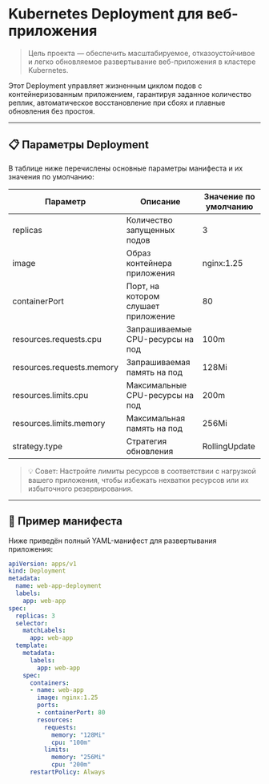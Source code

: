 # Kubernetes Deployment для веб-приложения

> Цель проекта — обеспечить масштабируемое, отказоустойчивое и легко обновляемое развертывание веб-приложения в кластере Kubernetes.

Этот Deployment управляет жизненным циклом подов с контейнеризованным приложением, гарантируя заданное количество реплик, автоматическое восстановление при сбоях и плавные обновления без простоя.

---

## 📋 Параметры Deployment

В таблице ниже перечислены основные параметры манифеста и их значения по умолчанию:

| Параметр                     | Описание                                      | Значение по умолчанию     |
|-----------------------------|-----------------------------------------------|---------------------------|
| replicas                  | Количество запущенных подов                   | 3                       |
| image                     | Образ контейнера приложения                   | nginx:1.25              |
| containerPort             | Порт, на котором слушает приложение           | 80                      |
| resources.requests.cpu    | Запрашиваемые CPU-ресурсы на под              | 100m                    |
| resources.requests.memory | Запрашиваемая память на под                   | 128Mi                   |
| resources.limits.cpu      | Максимальные CPU-ресурсы на под               | 200m                    |
| resources.limits.memory   | Максимальная память на под                    | 256Mi                   |
| strategy.type             | Стратегия обновления                          | RollingUpdate           |

> 💡 Совет: Настройте лимиты ресурсов в соответствии с нагрузкой вашего приложения, чтобы избежать нехватки ресурсов или их избыточного резервирования.

---

## 📄 Пример манифеста

Ниже приведён полный YAML-манифест для развертывания приложения:

```yaml
apiVersion: apps/v1
kind: Deployment
metadata:
  name: web-app-deployment
  labels:
    app: web-app
spec:
  replicas: 3
  selector:
    matchLabels:
      app: web-app
  template:
    metadata:
      labels:
        app: web-app
    spec:
      containers:
      - name: web-app
        image: nginx:1.25
        ports:
        - containerPort: 80
        resources:
          requests:
            memory: "128Mi"
            cpu: "100m"
          limits:
            memory: "256Mi"
            cpu: "200m"
      restartPolicy: Always

